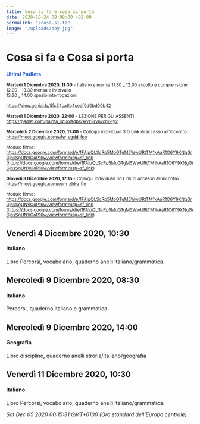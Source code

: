 ```yaml
---
title: Cosa si fa e cosa si porta
date: 2020-10-24 09:08:00 +02:00
permalink: "/cosa-si-fa"
image: "/uploads/boy.jpg"
---
```


# Cosa si fa e Cosa si porta
<span style="color:#2B65CF">__Ultimi Padlets__</span> 

<sup>__Martedì 1 Dicembre 2020, 11:30__ - Italiano e mensa
11.30 _ 12.00 ascolto e comprensione <br>12.00 _ 13.30 mensa e intervallo<br>13.30 _ 14.00 spazio interrogazioni<br><br><a href="https://view.genial.ly/5fc54ca6b4ceef0d0bd00b42" id="ow1615" __is_owner="true">https://view.genial.ly/5fc54ca6b4ceef0d0bd00b42</a>  </sup>

<sup>__Martedì 1 Dicembre 2020, 22:00__ - LEZIONE PER GLI ASSENTI
<a href="https://padlet.com/palma_scuoladb/2klvz2rvpvcm9ly2" id="ow544" __is_owner="true">https://padlet.com/palma_scuoladb/2klvz2rvpvcm9ly2</a>  </sup>

<sup>__Mercoledì 2 Dicembre 2020, 17:00__ - Colloqui individuali 3 D
Link di accesso all'incontro:<br>https://meet.google.com/afw-egdd-fcb<br><br>Modulo firme:<br><a href="https://docs.google.com/forms/d/e/1FAIpQLScRp5MoGTgM5WwURtTM1kAaR1O6Y9XNgGrGjnsSgUNVOoP16w/viewform?usp=sf_link">https://docs.google.com/forms/d/e/1FAIpQLScRp5MoGTgM5WwURtTM1kAaR1O6Y9XNgGrGjnsSgUNVOoP16w/viewform?usp=sf_link</a> (<a href="https://docs.google.com/forms/d/e/1FAIpQLScRp5MoGTgM5WwURtTM1kAaR1O6Y9XNgGrGjnsSgUNVOoP16w/viewform?usp=sf_link">https://docs.google.com/forms/d/e/1FAIpQLScRp5MoGTgM5WwURtTM1kAaR1O6Y9XNgGrGjnsSgUNVOoP16w/viewform?usp=sf_link</a>)  </sup>

<sup>__Giovedì 3 Dicembre 2020, 17:15__ - Colloqui individuali 3d
Link di accesso all'incontro: <a href="https://meet.google.com/afw-egdd-fcb" id="ow319" __is_owner="true">https://meet.google.com/ecm-zhku-fte</a><br><br>Modulo firme:<br><a href="https://docs.google.com/forms/d/e/1FAIpQLScRp5MoGTgM5WwURtTM1kAaR1O6Y9XNgGrGjnsSgUNVOoP16w/viewform?usp=sf_link">https://docs.google.com/forms/d/e/1FAIpQLScRp5MoGTgM5WwURtTM1kAaR1O6Y9XNgGrGjnsSgUNVOoP16w/viewform?usp=sf_link</a> (<a href="https://docs.google.com/forms/d/e/1FAIpQLScRp5MoGTgM5WwURtTM1kAaR1O6Y9XNgGrGjnsSgUNVOoP16w/viewform?usp=sf_link">https://docs.google.com/forms/d/e/1FAIpQLScRp5MoGTgM5WwURtTM1kAaR1O6Y9XNgGrGjnsSgUNVOoP16w/viewform?usp=sf_link</a>)  </sup>

## Venerdì 4 Dicembre 2020, 10:30
#### Italiano
Libro Percorsi, vocabolario, quaderno anelli italiano/grammatica.  
## Mercoledì 9 Dicembre 2020, 08:30
#### Italiano
Percorsi, quaderno italiano e grammatica  
## Mercoledì 9 Dicembre 2020, 14:00
#### Geografia
Libro discipline, quaderno anelli stroria/italiano/geografia  
## Venerdì 11 Dicembre 2020, 10:30
#### Italiano
Libro Percorsi, vocabolario, quaderno anelli italiano/grammatica.  

_Sat Dec 05 2020 00:15:31 GMT+0100 (Ora standard dell’Europa centrale)_